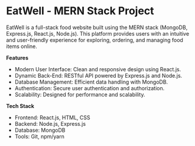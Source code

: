 # EatWell - MERN Stack Project
EatWell is a full-stack food website built using the MERN stack (MongoDB, Express.js, React.js, Node.js). This platform provides users with an intuitive and user-friendly experience for exploring, ordering, and managing food items online.

**Features**
- Modern User Interface: Clean and responsive design using React.js.
- Dynamic Back-End: RESTful API powered by Express.js and Node.js.
- Database Management: Efficient data handling with MongoDB.
- Authentication: Secure user authentication and authorization.
- Scalability: Designed for performance and scalability.

**Tech Stack**
- Frontend: React.js, HTML, CSS
- Backend: Node.js, Express.js
- Database: MongoDB
- Tools: Git, npm/yarn
